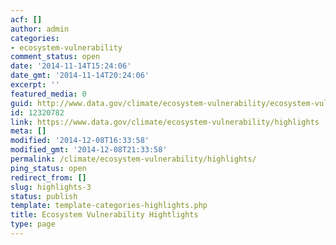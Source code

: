 ```yaml
---
acf: []
author: admin
categories:
- ecosystem-vulnerability
comment_status: open
date: '2014-11-14T15:24:06'
date_gmt: '2014-11-14T20:24:06'
excerpt: ''
featured_media: 0
guid: http://www.data.gov/climate/ecosystem-vulnerability/ecosystem-vulnerability-hightlights/
id: 12320782
link: https://www.data.gov/climate/ecosystem-vulnerability/highlights
meta: []
modified: '2014-12-08T16:33:58'
modified_gmt: '2014-12-08T21:33:58'
permalink: /climate/ecosystem-vulnerability/highlights/
ping_status: open
redirect_from: []
slug: highlights-3
status: publish
template: template-categories-highlights.php
title: Ecosystem Vulnerability Hightlights
type: page
---
```


